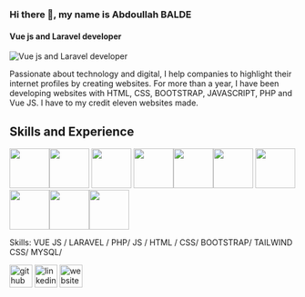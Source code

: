 ### Hi there 👋, my name is Abdoullah BALDE
#### Vue js and Laravel developer
![Vue js and Laravel developer](https://github.com/Baldeabdoullah/Baldeabdoullah/blob/main/artificial-intelligence-gb0f066b66_1280.jpg)

Passionate about technology and digital, I help companies to highlight their internet profiles by creating
websites. For more than a year, I have been developing websites with HTML, CSS, BOOTSTRAP,
JAVASCRIPT, PHP and Vue JS. I have to my credit eleven websites made.

## Skills and Experience

<img src="https://cdn.jsdelivr.net/gh/devicons/devicon/icons/html5/html5-original.svg" width="70" /><img src="https://cdn.jsdelivr.net/gh/devicons/devicon/icons/css3/css3-original.svg" width="70" /> <img src="https://cdn.jsdelivr.net/gh/devicons/devicon/icons/javascript/javascript-original.svg" width="70" /> <img src="https://cdn.jsdelivr.net/gh/devicons/devicon/icons/bootstrap/bootstrap-original.svg" width="70" /><img src="https://cdn.jsdelivr.net/gh/devicons/devicon/icons/tailwindcss/tailwindcss-plain.svg" width="70" /><img src="https://cdn.jsdelivr.net/gh/devicons/devicon/icons/vuejs/vuejs-original.svg" width="70" /> <img src="https://cdn.jsdelivr.net/gh/devicons/devicon/icons/vuetify/vuetify-original.svg" width="70" /><img 
src="https://cdn.jsdelivr.net/gh/devicons/devicon/icons/php/php-original.svg" width="70" /><img
 src="https://cdn.jsdelivr.net/gh/devicons/devicon/icons/mysql/mysql-original.svg" width="70" /><img src="https://cdn.jsdelivr.net/gh/devicons/devicon/icons/laravel/laravel-plain.svg" width="70" />
          
          
          
          

Skills: VUE JS / LARAVEL / PHP/ JS / HTML / CSS/ BOOTSTRAP/ TAILWIND CSS/ MYSQL/ 

 



[<img src='https://cdn.jsdelivr.net/npm/simple-icons@3.0.1/icons/github.svg' alt='github' height='40'>](https://github.com/Baldeabdoullah)  [<img src='https://cdn.jsdelivr.net/npm/simple-icons@3.0.1/icons/linkedin.svg' alt='linkedin' height='40'>](https://www.linkedin.com/in/abdoullah-balde-1ab8b2234/)  [<img src='https://cdn.jsdelivr.net/npm/simple-icons@3.0.1/icons/icloud.svg' alt='website' height='40'>](https://abdoullahbalde.com/)  



